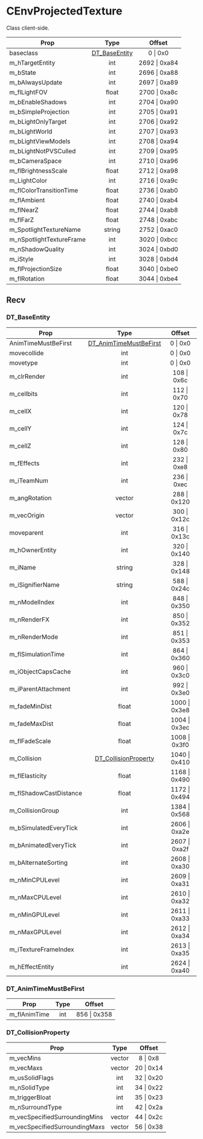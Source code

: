 # CEnvProjectedTexture

Class client-side.

|Prop|Type|Offset|
|---|:-:|:-:|
|baseclass|[DT_BaseEntity](#dt_baseentity)|0 \| 0x0|
|m_hTargetEntity|int|2692 \| 0xa84|
|m_bState|int|2696 \| 0xa88|
|m_bAlwaysUpdate|int|2697 \| 0xa89|
|m_flLightFOV|float|2700 \| 0xa8c|
|m_bEnableShadows|int|2704 \| 0xa90|
|m_bSimpleProjection|int|2705 \| 0xa91|
|m_bLightOnlyTarget|int|2706 \| 0xa92|
|m_bLightWorld|int|2707 \| 0xa93|
|m_bLightViewModels|int|2708 \| 0xa94|
|m_bLightNotPVSCulled|int|2709 \| 0xa95|
|m_bCameraSpace|int|2710 \| 0xa96|
|m_flBrightnessScale|float|2712 \| 0xa98|
|m_LightColor|int|2716 \| 0xa9c|
|m_flColorTransitionTime|float|2736 \| 0xab0|
|m_flAmbient|float|2740 \| 0xab4|
|m_flNearZ|float|2744 \| 0xab8|
|m_flFarZ|float|2748 \| 0xabc|
|m_SpotlightTextureName|string|2752 \| 0xac0|
|m_nSpotlightTextureFrame|int|3020 \| 0xbcc|
|m_nShadowQuality|int|3024 \| 0xbd0|
|m_iStyle|int|3028 \| 0xbd4|
|m_flProjectionSize|float|3040 \| 0xbe0|
|m_flRotation|float|3044 \| 0xbe4|

## Recv

### DT_BaseEntity

|Prop|Type|Offset|
|---|:-:|:-:|
|AnimTimeMustBeFirst|[DT_AnimTimeMustBeFirst](#dt_animtimemustbefirst)|0 \| 0x0|
|movecollide|int|0 \| 0x0|
|movetype|int|0 \| 0x0|
|m_clrRender|int|108 \| 0x6c|
|m_cellbits|int|112 \| 0x70|
|m_cellX|int|120 \| 0x78|
|m_cellY|int|124 \| 0x7c|
|m_cellZ|int|128 \| 0x80|
|m_fEffects|int|232 \| 0xe8|
|m_iTeamNum|int|236 \| 0xec|
|m_angRotation|vector|288 \| 0x120|
|m_vecOrigin|vector|300 \| 0x12c|
|moveparent|int|316 \| 0x13c|
|m_hOwnerEntity|int|320 \| 0x140|
|m_iName|string|328 \| 0x148|
|m_iSignifierName|string|588 \| 0x24c|
|m_nModelIndex|int|848 \| 0x350|
|m_nRenderFX|int|850 \| 0x352|
|m_nRenderMode|int|851 \| 0x353|
|m_flSimulationTime|int|864 \| 0x360|
|m_iObjectCapsCache|int|960 \| 0x3c0|
|m_iParentAttachment|int|992 \| 0x3e0|
|m_fadeMinDist|float|1000 \| 0x3e8|
|m_fadeMaxDist|float|1004 \| 0x3ec|
|m_flFadeScale|float|1008 \| 0x3f0|
|m_Collision|[DT_CollisionProperty](#dt_collisionproperty)|1040 \| 0x410|
|m_flElasticity|float|1168 \| 0x490|
|m_flShadowCastDistance|float|1172 \| 0x494|
|m_CollisionGroup|int|1384 \| 0x568|
|m_bSimulatedEveryTick|int|2606 \| 0xa2e|
|m_bAnimatedEveryTick|int|2607 \| 0xa2f|
|m_bAlternateSorting|int|2608 \| 0xa30|
|m_nMinCPULevel|int|2609 \| 0xa31|
|m_nMaxCPULevel|int|2610 \| 0xa32|
|m_nMinGPULevel|int|2611 \| 0xa33|
|m_nMaxGPULevel|int|2612 \| 0xa34|
|m_iTextureFrameIndex|int|2613 \| 0xa35|
|m_hEffectEntity|int|2624 \| 0xa40|

### DT_AnimTimeMustBeFirst

|Prop|Type|Offset|
|---|:-:|:-:|
|m_flAnimTime|int|856 \| 0x358|

### DT_CollisionProperty

|Prop|Type|Offset|
|---|:-:|:-:|
|m_vecMins|vector|8 \| 0x8|
|m_vecMaxs|vector|20 \| 0x14|
|m_usSolidFlags|int|32 \| 0x20|
|m_nSolidType|int|34 \| 0x22|
|m_triggerBloat|int|35 \| 0x23|
|m_nSurroundType|int|42 \| 0x2a|
|m_vecSpecifiedSurroundingMins|vector|44 \| 0x2c|
|m_vecSpecifiedSurroundingMaxs|vector|56 \| 0x38|
